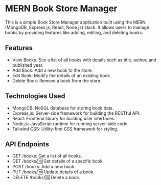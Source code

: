 # MERN Book Store Manager

This is a simple Book Store Manager application built using the MERN (MongoDB, Express.js, React, Node.js) stack. It allows users to manage books by providing features like adding, editing, and deleting books.

## Features

* View Books: See a list of all books with details such as title, author, and published year.
* Add Book: Add a new book to the store.
* Edit Book: Modify the details of an existing book.
* Delete Book: Remove a book from the store.

## Technologies Used

* MongoDB: NoSQL database for storing book data.
* Express.js: Server-side framework for building the RESTful API.
* React: Frontend library for building user interfaces.
* Node.js: JavaScript runtime for running server-side code.
* Tailwind CSS: Utility-first CSS framework for styling.

## API Endpoints

* GET /books: Get a list of all books.
* GET /books/:id: Get details of a specific book.
* POST /books: Add a new book.
* PUT /books/:id: Update details of a book.
* DELETE /books/:id: Delete a book.